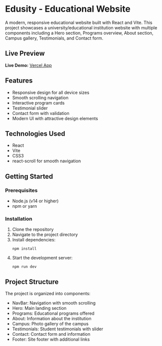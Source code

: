 # Edusity - Educational Website

A modern, responsive educational website built with React and Vite. This project showcases a university/educational institution website with multiple components including a Hero section, Programs overview, About section, Campus gallery, Testimonials, and Contact form.

## Live Preview

**Live Demo:** [Vercel App](https://14-ten-sooty.vercel.app/)

## Features

- Responsive design for all device sizes
- Smooth scrolling navigation
- Interactive program cards
- Testimonial slider
- Contact form with validation
- Modern UI with attractive design elements

## Technologies Used

- React
- Vite
- CSS3
- react-scroll for smooth navigation

## Getting Started

### Prerequisites

- Node.js (v14 or higher)
- npm or yarn

### Installation

1. Clone the repository
2. Navigate to the project directory
3. Install dependencies:
   ```
   npm install
   ```
4. Start the development server:
   ```
   npm run dev
   ```

## Project Structure

The project is organized into components:
- NavBar: Navigation with smooth scrolling
- Hero: Main landing section
- Programs: Educational programs offered
- About: Information about the institution
- Campus: Photo gallery of the campus
- Testimonials: Student testimonials with slider
- Contact: Contact form and information
- Footer: Site footer with additional links
